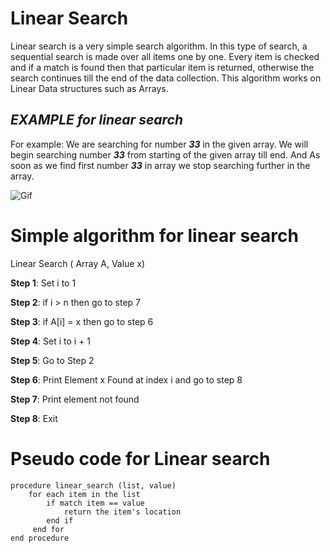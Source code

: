 # **Linear Search** 

Linear search is a very simple search algorithm. In this type of search, a sequential search is made over all items one by one. Every item is checked and if a match is found then that particular item is returned, otherwise the search continues till the end of the data collection. This algorithm works on Linear Data structures such as Arrays.


## _EXAMPLE for linear search_

For example: We are searching for number **_33_** in the given array. We will begin searching number  **_33_**  from starting of the given array till end. And As soon as we find  first number  **_33_** in array we stop searching further in the array.

![Gif](https://www.tutorialspoint.com/data_structures_algorithms/images/linear_search.gif)


# **Simple algorithm for linear search**

Linear Search ( Array A, Value x)

**Step 1**: Set i to 1

**Step 2**: if i > n then go to step 7

**Step 3**: if A[i] = x then go to step 6

**Step 4**: Set i to i + 1

**Step 5**: Go to Step 2

**Step 6**: Print Element x Found at index i and go   to  step 8

**Step 7**: Print element not found

**Step 8**: Exit



# **Pseudo code for Linear search**

    procedure linear_search (list, value)
        for each item in the list
            if match item == value
                return the item's location
            end if
         end for
    end procedure
